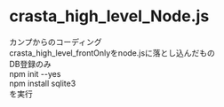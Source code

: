 # crasta_high_level_Node.js
カンプからのコーディング<br>
crasta_high_level_frontOnlyをnode.jsに落とし込んだもの<br>
DB登録のみ<br>
npm init --yes<br>
npm install sqlite3<br>
を実行<br>
